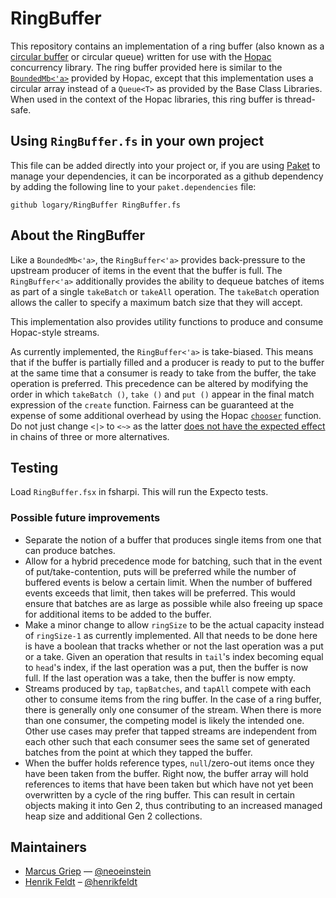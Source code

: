 # RingBuffer

This repository contains an implementation of a ring buffer (also known as a
[circular buffer][WikiCircBuffer] or circular queue) written for use with the
[Hopac][] concurrency library. The ring buffer provided here is similar to the
[`BoundedMb<'a>`][HopacBMb] provided by Hopac, except that this implementation
uses a circular array instead of a `Queue<T>` as provided by the Base Class
Libraries. When used in the context of the Hopac libraries, this ring buffer
is thread-safe.

## Using `RingBuffer.fs` in your own project

This file can be added directly into your project or, if you are using [Paket][] to
manage your dependencies, it can be incorporated as a github dependency by adding the
following line to your `paket.dependencies` file:

    github logary/RingBuffer RingBuffer.fs

## About the RingBuffer

Like a `BoundedMb<'a>`, the `RingBuffer<'a>` provides back-pressure to the upstream
producer of items in the event that the buffer is full. The `RingBuffer<'a>`
additionally provides the ability to dequeue batches of items as part of a single
`takeBatch` or `takeAll` operation. The `takeBatch` operation allows the caller to
specify a maximum batch size that they will accept.

This implementation also provides utility functions to produce and consume Hopac-style
streams.

As currently implemented, the `RingBuffer<'a>` is take-biased. This means that if
the buffer is partially filled and a producer is ready to put to the buffer at the
same time that a consumer is ready to take from the buffer, the take operation is
preferred. This precedence can be altered by modifying the order in which
`takeBatch ()`, `take ()` and `put ()` appear in the final match expression of the
`create` function. Fairness can be guaranteed at the expense of some additional
overhead by using the Hopac [`chooser`][HopacChooser] function. Do not just
change `<|>` to `<~>` as the latter [does not have the expected effect][Hopac<~>Warn]
in chains of three or more alternatives.

  [Hopac]: https://hopac.github.io/Hopac/Hopac.html
  [HopacBMb]: https://hopac.github.io/Hopac/Hopac.html#def:type%20Hopac.BoundedMb
  [HopacChooser]: https://hopac.github.io/Hopac/Hopac.html#def:val%20Hopac.Alt.chooser
  [Hopac<~>Warn]: https://hopac.github.io/Hopac/Hopac.html#def:val%20Hopac.Infixes.<~>
  [Paket]: https://fsprojects.github.io/Paket/github-dependencies.html
  [WikiCircBuffer]: http://en.wikipedia.org/wiki/Circular_buffer

## Testing

Load `RingBuffer.fsx` in fsharpi. This will run the Expecto tests.
  
### Possible future improvements

* Separate the notion of a buffer that produces single items from one that can produce
  batches.
* Allow for a hybrid precedence mode for batching, such that in the event of
  put/take-contention, puts will be preferred while the number of buffered events is
  below a certain limit. When the number of buffered events exceeds that limit, then
  takes will be preferred. This would ensure that batches are as large as
  possible while also freeing up space for additional items to be added to the
  buffer.
* Make a minor change to allow `ringSize` to be the actual capacity instead of
  `ringSize-1` as currently implemented. All that needs to be done here is have a
  boolean that tracks whether or not the last operation was a put or a take. Given
  an operation that results in `tail`'s index becoming equal to `head`'s index,
  if the last operation was a put, then the buffer is now full. If the last
  operation was a take, then the buffer is now empty.
* Streams produced by `tap`, `tapBatches`, and `tapAll` compete with each other to
  consume items from the ring buffer. In the case of a ring buffer, there is
  generally only one consumer of the stream. When there is more than one consumer,
  the competing model is likely the intended one. Other use cases may prefer that
  tapped streams are independent from each other such that each consumer sees the
  same set of generated batches from the point at which they tapped the buffer. 
* When the buffer holds reference types, `null`/zero-out items once they have been
  taken from the buffer. Right now, the buffer array will hold references to items
  that have been taken but which have not yet been overwritten by a cycle of the ring
  buffer. This can result in certain objects making it into Gen 2, thus contributing
  to an increased managed heap size and additional Gen 2 collections.

## Maintainers

* [Marcus Griep](https://neoeinstein.github.io/) — [@neoeinstein](https://twitter.com/neoeinstein)
* [Henrik Feldt](https://haf.github.io/) – [@henrikfeldt](https://twitter.com/henrikfeldt)
